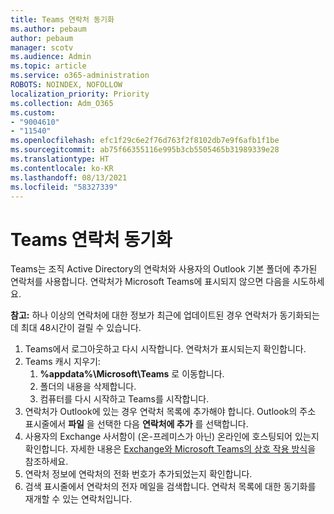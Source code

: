 ```yaml
---
title: Teams 연락처 동기화
ms.author: pebaum
author: pebaum
manager: scotv
ms.audience: Admin
ms.topic: article
ms.service: o365-administration
ROBOTS: NOINDEX, NOFOLLOW
localization_priority: Priority
ms.collection: Adm_O365
ms.custom:
- "9004610"
- "11540"
ms.openlocfilehash: efc1f29c6e2f76d763f2f8102db7e9f6afb1f1be
ms.sourcegitcommit: ab75f66355116e995b3cb5505465b31989339e28
ms.translationtype: HT
ms.contentlocale: ko-KR
ms.lasthandoff: 08/13/2021
ms.locfileid: "58327339"
---
```

# <a name="teams-contacts-sync"></a>Teams 연락처 동기화

Teams는 조직 Active Directory의 연락처와 사용자의 Outlook 기본 폴더에 추가된 연락처를 사용합니다. 연락처가 Microsoft Teams에 표시되지 않으면 다음을 시도하세요.

**참고:** 하나 이상의 연락처에 대한 정보가 최근에 업데이트된 경우 연락처가 동기화되는 데 최대 48시간이 걸릴 수 있습니다.

1. Teams에서 로그아웃하고 다시 시작합니다. 연락처가 표시되는지 확인합니다.
1. Teams 캐시 지우기:
    1. **%appdata%\Microsoft\Teams** 로 이동합니다.
    1. 폴더의 내용을 삭제합니다.
    1. 컴퓨터를 다시 시작하고 Teams를 시작합니다.
1. 연락처가 Outlook에 있는 경우 연락처 목록에 추가해야 합니다. Outlook의 주소 표시줄에서 **파일** 을 선택한 다음 **연락처에 추가** 를 선택합니다.
1. 사용자의 Exchange 사서함이 (온-프레미스가 아닌) 온라인에 호스팅되어 있는지 확인합니다. 자세한 내용은 [Exchange와 Microsoft Teams의 상호 작용 방식](https://docs.microsoft.com/microsoftteams/exchange-teams-interact)을 참조하세요.
1. 연락처 정보에 연락처의 전화 번호가 추가되었는지 확인합니다.
1. 검색 표시줄에서 연락처의 전자 메일을 검색합니다. 연락처 목록에 대한 동기화를 재개할 수 있는 연락처입니다.
